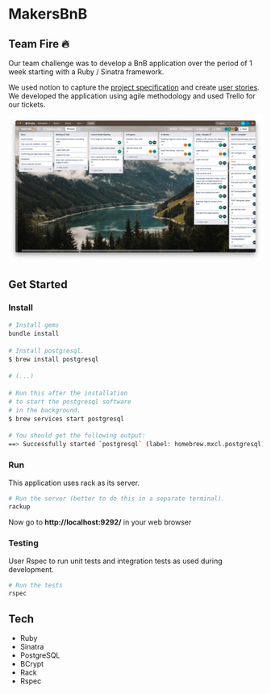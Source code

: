 # MakersBnB

## Team Fire 🔥

Our team challenge was to develop a BnB application over the period of 1 week starting with a Ruby / Sinatra framework.

We used notion to capture the [project specification](design/team-fire-spec.md) and create [user stories](design/user-stories.md). We developed the application using agile methodology and used Trello for our tickets.

!['Image of our Trello board'](design/team-fire-trello.png "Team fire Trello Board")

## Get Started

### Install

```bash
# Install gems
bundle install

# Install postgresql.
$ brew install postgresql

# (...)

# Run this after the installation
# to start the postgresql software
# in the background.
$ brew services start postgresql

# You should get the following output:
==> Successfully started `postgresql` (label: homebrew.mxcl.postgresql)
```

### Run

This application uses rack as its server.

```bash
# Run the server (better to do this in a separate terminal).
rackup
```

Now go to **http://localhost:9292/** in your web browser

### Testing

User Rspec to run unit tests and integration tests as used during development.

```bash
# Run the tests
rspec
```

## Tech

* Ruby
* Sinatra
* PostgreSQL
* BCrypt
* Rack
* Rspec
